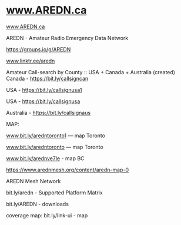 # www.AREDN.ca
www.AREDN.ca

AREDN - Amateur Radio Emergency Data Network

https://groups.io/g/AREDN

www.linktr.ee/aredn

Amateur Call-search by County ::   USA + Canada + Australia   (created)  
Canada   -   https://bit.ly/callsigncan

USA -   https://bit.ly/callsignusa1

USA  -  https://bit.ly/callsignusa

Australia -  https://bit.ly/callsignaus




MAP:

www.bit.ly/aredntoronto1  —  map Toronto

www.bit.ly/aredntoronto   —  map Toronto

www.bit.ly/arednve7le   -   map BC

https://www.arednmesh.org/content/aredn-map-0

 
AREDN Mesh Network

bit.ly/aredn  -  Supported Platform Matrix 

bit.ly/AREDN  -  downloads


coverage map:
bit.ly/link-ui  -  map





